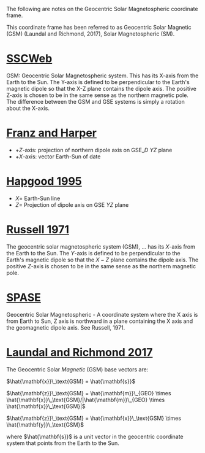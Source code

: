 The following are notes on the Geocentric Solar Magnetospheric coordinate frame.

This coordinate frame has been referred to as Geocentric Solar Magnetic (GSM) (Laundal and Richmond, 2017), Solar Magnetospheric (SM).

# [SSCWeb](https://sscweb.gsfc.nasa.gov/users_guide/Appendix_C.shtml)

GSM: Geocentric Solar Magnetospheric system. This has its X-axis from the Earth to the Sun. The Y-axis is defined to be perpendicular to the Earth's magnetic dipole so that the X-Z plane contains the dipole axis. The positive Z-axis is chosen to be in the same sense as the northern magnetic pole. The difference between the GSM and GSE systems is simply a rotation about the X-axis.

# [Franz and Harper](https://drive.google.com/file/d/1x0T2L57-SqXaDsq2nZEYU5RmWsSLGuNC/view?usp=drive_link)

* $+Z$-axis: projection of northern dipole axis on $\text{GSE}\_D$ $YZ$ plane
* $+X$-axis: vector Earth-Sun of date

# [Hapgood 1995](https://drive.google.com/file/d/1JFZApinOVlJpzgEQ0qhLpP5XUfOjjl9v/view?usp=drive_link)

* $X$= Earth-Sun line
* $Z$= Projection of dipole axis on $\text{GSE}$ $YZ$ plane

# [Russell 1971](https://drive.google.com/file/d/1zAAVba4I8JU2tpfhXeN1Y-rX5ogQTN3D/view)

The geocentric solar magnetospheric system (GSM), ... has its $X$-axis from the Earth to the Sun. The $Y$-axis is defined to be perpendicular to the Earth's magnetic dipole so that the $X-Z$ plane contains the dipole axis. The positive $Z$-axis is chosen to be in the same sense as the northern magnetic pole.

# [SPASE](https://spase-group.org/data/model/spase-2.4.0/spase-2_4_0_xsd.html#CoordinateSystemName)

Geocentric Solar Magnetospheric - A coordinate system where the X axis is from Earth to Sun, Z axis is northward in a plane containing the X axis and the geomagnetic dipole axis. See Russell, 1971.

# [Laundal and Richmond 2017](https://drive.google.com/file/d/1JO-43r4Z3E6gTBG1-B2Wo_npMwQwoTc_/view)

The Geocentric Solar _Magnetic_ (GSM) base vectors are:

$\hat{\mathbf{x}}\_\text{GSM} = \hat{\mathbf{s}}$

$\hat{\mathbf{z}}\_\text{GSM} = \hat{\mathbf{m}}\_{GEO} \times \hat{\mathbf{x}}\_\text{GSM}/|\hat{\mathbf{m}}\_{GEO} \times \hat{\mathbf{x}}\_\text{GSM}|$

$\hat{\mathbf{z}}\_\text{GSM} = \hat{\mathbf{x}}\_\text{GSM} \times \hat{\mathbf{y}}\_\text{GSM}$

where $\hat{\mathbf{s}}$ is a unit vector in the geocentric coordinate system that points from the Earth to the Sun.
